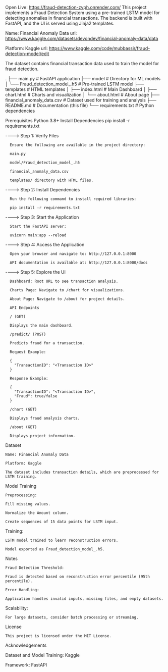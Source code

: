 <!-- Fraud Detection System -->
Open Live: https://fraud-detection-zvph.onrender.com/
This project implements a Fraud Detection System using a pre-trained LSTM model for detecting anomalies in financial transactions. The backend is built with FastAPI, and the UI is served using Jinja2 templates.

<!-- Dataset and Platform-->

Name: Financial Anomaly Data
url: https://www.kaggle.com/datasets/devondev/financial-anomaly-data/data

Platform: Kaggle 
url: https://www.kaggle.com/code/mubbassir/fraud-detection-model/edit

The dataset contains financial transaction data used to train the model for fraud detection.

<!-- Project Structure -->
.
├── main.py                 # FastAPI application
├── model                   # Directory for ML models
│   └── Fraud_detection_model_.h5  # Pre-trained LSTM model
├── templates               # HTML templates
│   ├── index.html          # Main Dashboard
│   ├── chart.html          # Charts and visualization
│   └── about.html          # About page
├── financial_anomaly_data.csv  # Dataset used for training and analysis
├── README.md               # Documentation (this file)
└── requirements.txt        # Python dependencies


<!-- Requirements -->

Prerequisites
Python 3.8+
Install Dependencies
pip install -r requirements.txt

<!-- How to Run Locally -->

----> Step 1: Verify Files

      Ensure the following are available in the project directory:

      main.py

      model/Fraud_detection_model_.h5

      financial_anomaly_data.csv

      templates/ directory with HTML files.

----> Step 2: Install Dependencies

      Run the following command to install required libraries:

      pip install -r requirements.txt

----> Step 3: Start the Application

      Start the FastAPI server:

      uvicorn main:app --reload

----> Step 4: Access the Application

      Open your browser and navigate to: http://127.0.0.1:8000

      API documentation is available at: http://127.0.0.1:8000/docs

----> Step 5: Explore the UI

      Dashboard: Root URL to see transaction analysis.

      Charts Page: Navigate to /chart for visualizations.

      About Page: Navigate to /about for project details.

      API Endpoints

      / (GET)

      Displays the main dashboard.

      /predict/ (POST)

      Predicts fraud for a transaction.

      Request Example:

      {
        "TransactionID": "<Transaction ID>"
      }

      Response Example:

      {
        "TransactionID": "<Transaction ID>",
        "Fraud": true/false
      }

      /chart (GET)

      Displays fraud analysis charts.

      /about (GET)

      Displays project information.


<!-- Dataset and Model -->

Dataset

    Name: Financial Anomaly Data

    Platform: Kaggle

    The dataset includes transaction details, which are preprocessed for LSTM training.

Model Training

    Preprocessing:

    Fill missing values.

    Normalize the Amount column.

    Create sequences of 15 data points for LSTM input.

Training:

    LSTM model trained to learn reconstruction errors.

    Model exported as Fraud_detection_model_.h5.

Notes

    Fraud Detection Threshold:

    Fraud is detected based on reconstruction error percentile (95th percentile).

    Error Handling:

    Application handles invalid inputs, missing files, and empty datasets.

Scalability:

    For large datasets, consider batch processing or streaming.

License

    This project is licensed under the MIT License.

Acknowledgements

  Dataset and Model Training: Kaggle

Framework: FastAPI

